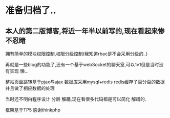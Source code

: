 #  准备归档了..


##  本人的第二版博客,将近一年半以前写的,现在看起来惨不忍睹


拥有简单的模块权限控制,权限分级控制(我知道rbac是不会采用分级的..)


再就是一些blog的功能了,还有一个基于webSocket的聊天室,可以1v1但是当时没有实现 懒...

 
 整站页面跳转基于pjax与ajax 数据库采用mysql+redis redis缓存了百分百的数据 并且做了相应数据的处理
 
 
 当时还不明白程序设计 分层 解耦,现在看很多代码都是可以简化 解耦的.
 

框架基于TP5 感谢thinkphp
 






